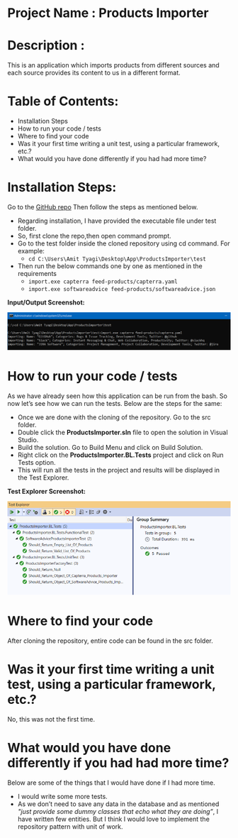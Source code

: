 # Project Name : Products Importer
# Description : 
This is an application which imports products from different sources and each source provides its content to us in a different format. 
# Table of Contents:
- Installation Steps
- How to run your code / tests
- Where to find your code
- Was it your first time writing a unit test, using a particular framework, etc.?
- What would you have done differently if you had had more time?

# Installation Steps:
Go to the [GitHub repo](https://github.com/tyagiamit08/ProductsImporter)
Then follow the steps as mentioned below.
- Regarding installation, I have provided the executable file under test folder.
-	So, first clone the repo,then open command prompt.
-	Go to the test folder inside the cloned repository using cd command. For example:
	- `cd C:\Users\Amit Tyagi\Desktop\App\ProductsImporter\test`
- Then run the below commands one by one as mentioned in the requirements 
  - `import.exe capterra feed-products/capterra.yaml`
  - `import.exe softwareadvice feed-products/softwareadvice.json`
 
**Input/Output Screenshot:**

![](/images/output.png)


# How to run your code / tests
As we have already seen how this application can be run from the bash. So now let’s see how we can run the tests.
Below are the steps for the same:
- Once we are done with the cloning of the repository. Go to the src folder.
- Double click the **ProductsImporter.sln** file to open the solution in Visual Studio.
- Build the solution. Go to Build Menu and click on Build Solution.
- Right click on the **ProductsImporter.BL.Tests** project and click on Run Tests option.
- This will run all the tests in the project and results will be displayed in the Test Explorer.

**Test Explorer Screenshot:**

![](/images/testResults.png)

# Where to find your code
After cloning the repository, entire code can be found in the src folder.

# Was it your first time writing a unit test, using a particular framework, etc.?
No, this was not the first time.

# What would you have done differently if you had had more time?
Below are some of the things that I would have done if I had more time.
- I would write some more tests.
- As we don’t need to save any data in the database and as mentioned *"just provide some dummy classes that echo what they are doing”*, I have written few entities. But I think I would love to implement the repository pattern with unit of work.

